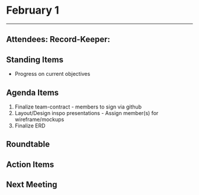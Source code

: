 # February 1
---
Attendees:
Record-Keeper:
---
## Standing Items
- Progress on current objectives

## Agenda Items
1. Finalize team-contract - members to sign via github
2. Layout/Design inspo presentations - Assign member(s) for wireframe/mockups
3. Finalize ERD

## Roundtable

## Action Items

## Next Meeting
